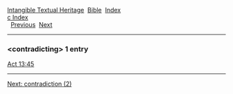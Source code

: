 [Intangible Textual Heritage](../../index)  [Bible](../index) 
[Index](index)   
[c Index](_c_)  
  [Previous](c02531)  [Next](c02533) 

------------------------------------------------------------------------

### &lt;contradicting&gt; 1 entry

[Act 13:45](../kjv/act013.htm#045)  

------------------------------------------------------------------------

[Next: contradiction (2)](c02533)
